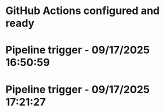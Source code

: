 # GitHub Actions configured and ready
# Pipeline trigger - 09/17/2025 16:50:59
# Pipeline trigger - 09/17/2025 17:21:27
